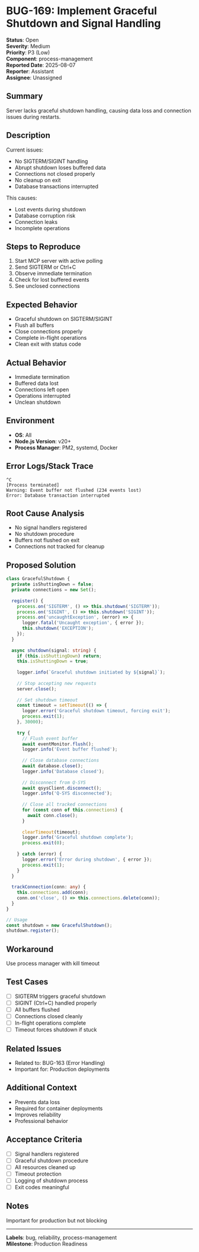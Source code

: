 # BUG-169: Implement Graceful Shutdown and Signal Handling

**Status**: Open  
**Severity**: Medium  
**Priority**: P3 (Low)  
**Component**: process-management  
**Reported Date**: 2025-08-07  
**Reporter**: Assistant  
**Assignee**: Unassigned

## Summary

Server lacks graceful shutdown handling, causing data loss and connection issues during restarts.

## Description

Current issues:
- No SIGTERM/SIGINT handling
- Abrupt shutdown loses buffered data
- Connections not closed properly
- No cleanup on exit
- Database transactions interrupted

This causes:
- Lost events during shutdown
- Database corruption risk
- Connection leaks
- Incomplete operations

## Steps to Reproduce

1. Start MCP server with active polling
2. Send SIGTERM or Ctrl+C
3. Observe immediate termination
4. Check for lost buffered events
5. See unclosed connections

## Expected Behavior

- Graceful shutdown on SIGTERM/SIGINT
- Flush all buffers
- Close connections properly
- Complete in-flight operations
- Clean exit with status code

## Actual Behavior

- Immediate termination
- Buffered data lost
- Connections left open
- Operations interrupted
- Unclean shutdown

## Environment

- **OS**: All
- **Node.js Version**: v20+
- **Process Manager**: PM2, systemd, Docker

## Error Logs/Stack Trace

```
^C
[Process terminated]
Warning: Event buffer not flushed (234 events lost)
Error: Database transaction interrupted
```

## Root Cause Analysis

- No signal handlers registered
- No shutdown procedure
- Buffers not flushed on exit
- Connections not tracked for cleanup

## Proposed Solution

```typescript
class GracefulShutdown {
  private isShuttingDown = false;
  private connections = new Set();
  
  register() {
    process.on('SIGTERM', () => this.shutdown('SIGTERM'));
    process.on('SIGINT', () => this.shutdown('SIGINT'));
    process.on('uncaughtException', (error) => {
      logger.fatal('Uncaught exception', { error });
      this.shutdown('EXCEPTION');
    });
  }
  
  async shutdown(signal: string) {
    if (this.isShuttingDown) return;
    this.isShuttingDown = true;
    
    logger.info(`Graceful shutdown initiated by ${signal}`);
    
    // Stop accepting new requests
    server.close();
    
    // Set shutdown timeout
    const timeout = setTimeout(() => {
      logger.error('Graceful shutdown timeout, forcing exit');
      process.exit(1);
    }, 30000);
    
    try {
      // Flush event buffer
      await eventMonitor.flush();
      logger.info('Event buffer flushed');
      
      // Close database connections
      await database.close();
      logger.info('Database closed');
      
      // Disconnect from Q-SYS
      await qsysClient.disconnect();
      logger.info('Q-SYS disconnected');
      
      // Close all tracked connections
      for (const conn of this.connections) {
        await conn.close();
      }
      
      clearTimeout(timeout);
      logger.info('Graceful shutdown complete');
      process.exit(0);
      
    } catch (error) {
      logger.error('Error during shutdown', { error });
      process.exit(1);
    }
  }
  
  trackConnection(conn: any) {
    this.connections.add(conn);
    conn.on('close', () => this.connections.delete(conn));
  }
}

// Usage
const shutdown = new GracefulShutdown();
shutdown.register();
```

## Workaround

Use process manager with kill timeout

## Test Cases

- [ ] SIGTERM triggers graceful shutdown
- [ ] SIGINT (Ctrl+C) handled properly
- [ ] All buffers flushed
- [ ] Connections closed cleanly
- [ ] In-flight operations complete
- [ ] Timeout forces shutdown if stuck

## Related Issues

- Related to: BUG-163 (Error Handling)
- Important for: Production deployments

## Additional Context

- Prevents data loss
- Required for container deployments
- Improves reliability
- Professional behavior

## Acceptance Criteria

- [ ] Signal handlers registered
- [ ] Graceful shutdown procedure
- [ ] All resources cleaned up
- [ ] Timeout protection
- [ ] Logging of shutdown process
- [ ] Exit codes meaningful

## Notes

Important for production but not blocking

---

**Labels**: bug, reliability, process-management  
**Milestone**: Production Readiness